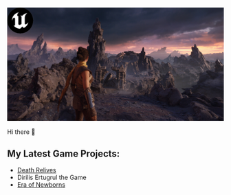 <p align="center">
  <a href="newlogo.png"><img src="newlogo.png"></a>
</p>
 Hi there 👋
 
## My Latest Game Projects:

- [Death Relives](https://store.steampowered.com/app/1987400/Death_Relives/)
- Dirilis Ertugrul the Game
- [Era of Newborns](https://store.steampowered.com/app/991740/Era_Of_Newborns/)



<!--
**Sedadalkiran/Sedadalkiran** is a ✨ _special_ ✨ repository because its `README.md` (this file) appears on your GitHub profile.

Here are some ideas to get you started:

- 🔭 I’m currently working on ...
- 🌱 I’m currently learning ...
- 👯 I’m looking to collaborate on ...
- 🤔 I’m looking for help with ...
- 💬 Ask me about ...
- 📫 How to reach me: ...
- 😄 Pronouns: ...
- ⚡ Fun fact: ...
-->

